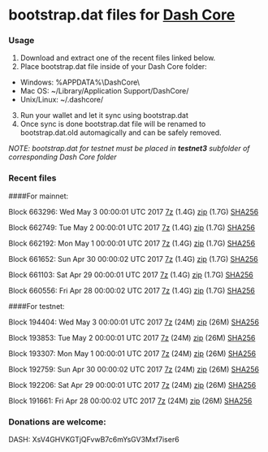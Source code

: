 # bootstrap.dat files for [Dash Core](https://www.dash.org)

### Usage

1. Download and extract one of the recent files linked below.
2. Place bootstrap.dat file inside of your Dash Core folder:
 - Windows: %APPDATA%\DashCore\
 - Mac OS: ~/Library/Application Support/DashCore/
 - Unix/Linux: ~/.dashcore/
3. Run your wallet and let it sync using bootstrap.dat
4. Once sync is done bootstrap.dat file will be renamed to bootstrap.dat.old automagically and can be safely removed.

_NOTE: bootstrap.dat for testnet must be placed in **testnet3** subfolder of corresponding Dash Core folder_

### Recent files

####For mainnet:

Block 663296: Wed May  3 00:00:01 UTC 2017 [7z](https://transfer.sh/KHfEf/bootstrap.dat.20170503.7z) (1.4G) [zip](https://transfer.sh/BUvXB/bootstrap.dat.20170503.zip) (1.7G) [SHA256](https://transfer.sh/TgKIn/sha256.txt)

Block 662749: Tue May  2 00:00:01 UTC 2017 [7z](https://transfer.sh/10njEx/bootstrap.dat.20170502.7z) (1.4G) [zip](https://transfer.sh/zWflT/bootstrap.dat.20170502.zip) (1.7G) [SHA256](https://transfer.sh/Tk0yV/sha256.txt)

Block 662192: Mon May  1 00:00:01 UTC 2017 [7z](https://transfer.sh/J4kEl/bootstrap.dat.20170501.7z) (1.4G) [zip](https://transfer.sh/l6DPF/bootstrap.dat.20170501.zip) (1.7G) [SHA256](https://transfer.sh/iBhGD/sha256.txt)

Block 661652: Sun Apr 30 00:00:02 UTC 2017 [7z](https://transfer.sh/1dKOF/bootstrap.dat.20170430.7z) (1.4G) [zip](https://transfer.sh/eAEDe/bootstrap.dat.20170430.zip) (1.7G) [SHA256](https://transfer.sh/1eQce/sha256.txt)

Block 661103: Sat Apr 29 00:00:01 UTC 2017 [7z](https://transfer.sh/QJYgu/bootstrap.dat.20170429.7z) (1.4G) [zip](https://transfer.sh/2HbXO/bootstrap.dat.20170429.zip) (1.7G) [SHA256](https://transfer.sh/13TWA4/sha256.txt)

Block 660556: Fri Apr 28 00:00:02 UTC 2017 [7z](https://transfer.sh/fxkZl/bootstrap.dat.20170428.7z) (1.4G) [zip](https://transfer.sh/onjz6/bootstrap.dat.20170428.zip) (1.7G) [SHA256](https://transfer.sh/xVjqe/sha256.txt)

####For testnet:

Block 194404: Wed May  3 00:00:01 UTC 2017 [7z](https://transfer.sh/be4Jl/bootstrap.dat.20170503.7z) (24M) [zip](https://transfer.sh/hVveR/bootstrap.dat.20170503.zip) (26M) [SHA256](https://transfer.sh/BUX5c/sha256.txt)

Block 193853: Tue May  2 00:00:01 UTC 2017 [7z](https://transfer.sh/ILonF/bootstrap.dat.20170502.7z) (24M) [zip](https://transfer.sh/YTRYf/bootstrap.dat.20170502.zip) (26M) [SHA256](https://transfer.sh/ughAA/sha256.txt)

Block 193307: Mon May  1 00:00:01 UTC 2017 [7z](https://transfer.sh/120RUW/bootstrap.dat.20170501.7z) (24M) [zip](https://transfer.sh/yGdYF/bootstrap.dat.20170501.zip) (26M) [SHA256](https://transfer.sh/usNRF/sha256.txt)

Block 192759: Sun Apr 30 00:00:02 UTC 2017 [7z](https://transfer.sh/J6p4T/bootstrap.dat.20170430.7z) (24M) [zip](https://transfer.sh/uHmt4/bootstrap.dat.20170430.zip) (26M) [SHA256](https://transfer.sh/9vLQY/sha256.txt)

Block 192206: Sat Apr 29 00:00:01 UTC 2017 [7z](https://transfer.sh/CSYqK/bootstrap.dat.20170429.7z) (24M) [zip](https://transfer.sh/8SQpz/bootstrap.dat.20170429.zip) (26M) [SHA256](https://transfer.sh/18ESh/sha256.txt)

Block 191661: Fri Apr 28 00:00:02 UTC 2017 [7z](https://transfer.sh/Nd4XA/bootstrap.dat.20170428.7z) (24M) [zip](https://transfer.sh/VowEV/bootstrap.dat.20170428.zip) (26M) [SHA256](https://transfer.sh/u95UH/sha256.txt)

### Donations are welcome:

DASH: XsV4GHVKGTjQFvwB7c6mYsGV3Mxf7iser6
